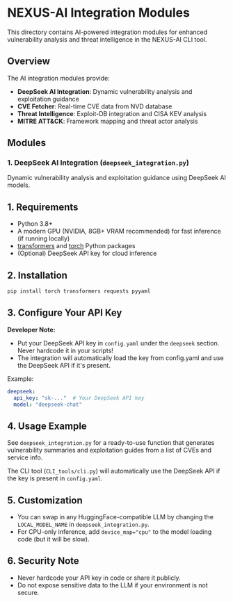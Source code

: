 # NEXUS-AI Integration Modules

This directory contains AI-powered integration modules for enhanced vulnerability analysis and threat intelligence in the NEXUS-AI CLI tool.

## Overview

The AI integration modules provide:
- **DeepSeek AI Integration**: Dynamic vulnerability analysis and exploitation guidance
- **CVE Fetcher**: Real-time CVE data from NVD database
- **Threat Intelligence**: Exploit-DB integration and CISA KEV analysis
- **MITRE ATT&CK**: Framework mapping and threat actor analysis

## Modules

### 1. DeepSeek AI Integration (`deepseek_integration.py`)
Dynamic vulnerability analysis and exploitation guidance using DeepSeek AI models.

## 1. Requirements
- Python 3.8+
- A modern GPU (NVIDIA, 8GB+ VRAM recommended) for fast inference (if running locally)
- [transformers](https://pypi.org/project/transformers/) and [torch](https://pypi.org/project/torch/) Python packages
- (Optional) DeepSeek API key for cloud inference

## 2. Installation

```bash
pip install torch transformers requests pyyaml
```

## 3. Configure Your API Key

**Developer Note:**
- Put your DeepSeek API key in `config.yaml` under the `deepseek` section. Never hardcode it in your scripts!
- The integration will automatically load the key from config.yaml and use the DeepSeek API if it's present.

Example:
```yaml
deepseek:
  api_key: "sk-..."  # Your DeepSeek API key
  model: "deepseek-chat"
```

## 4. Usage Example

See `deepseek_integration.py` for a ready-to-use function that generates vulnerability summaries and exploitation guides from a list of CVEs and service info.

The CLI tool (`CLI_tools/cli.py`) will automatically use the DeepSeek API if the key is present in `config.yaml`.

## 5. Customization
- You can swap in any HuggingFace-compatible LLM by changing the `LOCAL_MODEL_NAME` in `deepseek_integration.py`.
- For CPU-only inference, add `device_map="cpu"` to the model loading code (but it will be slow).

## 6. Security Note
- Never hardcode your API key in code or share it publicly.
- Do not expose sensitive data to the LLM if your environment is not secure.